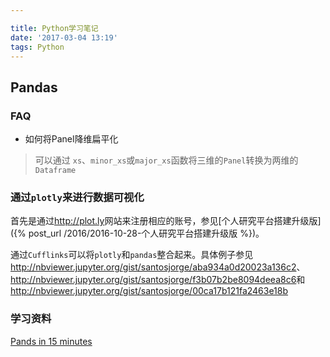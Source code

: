 ```yaml
---

title: Python学习笔记
date: '2017-03-04 13:19'
tags: Python
---
```


## Pandas

### FAQ

- 如何将Panel降维扁平化

> 可以通过 `xs`、`minor_xs`或`major_xs`函数将三维的`Panel`转换为两维的`Dataframe`

### 通过`plotly`来进行数据可视化

首先是通过<http://plot.ly>网站来注册相应的账号，参见[个人研究平台搭建升级版]({% post_url /2016/2016-10-28-个人研究平台搭建升级版 %})。

通过`Cufflinks`可以将`plotly`和`pandas`整合起来。具体例子参见<http://nbviewer.jupyter.org/gist/santosjorge/aba934a0d20023a136c2>、<http://nbviewer.jupyter.org/gist/santosjorge/f3b07b2be8094deea8c6>和<http://nbviewer.jupyter.org/gist/santosjorge/00ca17b121fa2463e18b>

### 学习资料

[Pands in 15 minutes](http://www.cnblogs.com/chaosimple/p/4153083.html)
